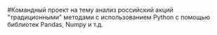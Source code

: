 #Командный проект на тему анализ российский акций "традиционными" методами с использованием Python с помощью библиотек Pandas, Numpy и т.д.
